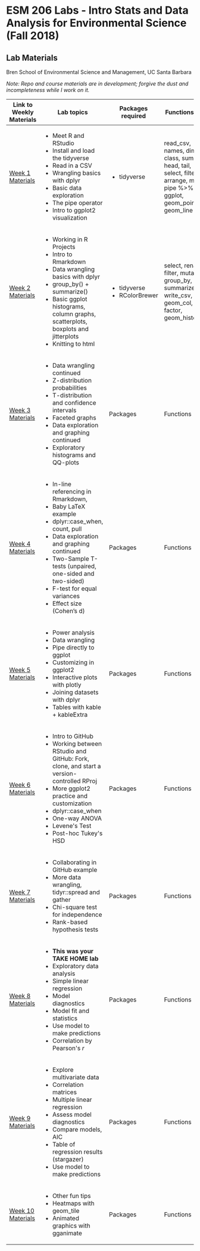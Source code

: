 # ESM 206 Labs - Intro Stats and Data Analysis for Environmental Science (Fall 2018)
## Lab Materials

Bren School of Environmental Science and Management, UC Santa Barbara 

*Note: Repo and course materials are in development; forgive the dust and incompleteness while I work on it.*

Link to Weekly Materials | Lab topics | Packages required | Functions used
-----|---------|--------------|----------
[Week 1 Materials](https://github.com/allisonhorst/esm-206-2018/tree/master/week_1) | <ul><li>Meet R and RStudio</li><li>Install and load the tidyverse</li><li>Read in a CSV</li><li>Wrangling basics with dplyr</li><li>Basic data exploration</li><li>The pipe operator</li><li>Intro to ggplot2 visualization</li></ul> | <ul><li>tidyverse</li></ul> | read_csv, names, dim, class, summary, head, tail, select, filter, arrange, mutate, pipe %>%, ggplot, geom_point, geom_line
[Week 2 Materials](https://github.com/allisonhorst/esm-206-2018/tree/master/week_2) | <ul><li>Working in R Projects</li><li>Intro to Rmarkdown</li><li>Data wrangling basics with dplyr</li><li>group_by() + summarize()</li><li>Basic ggplot histograms, column graphs, scatterplots, boxplots and jitterplots</li><li>Knitting to html</li></ul> | <ul><li>tidyverse</li><li>RColorBrewer</li></ul> | select, rename, filter, mutate, group_by, summarize, write_csv, geom_col, factor, geom_histogram
[Week 3 Materials](https://github.com/allisonhorst/esm-206-2018/tree/master/week_3) | <ul><li>Data wrangling continued</li><li>Z-distribution probabilities </li><li>T-distribution and confidence intervals</li><li>Faceted graphs</li><li>Data exploration and graphing continued</li><li>Exploratory histograms and QQ-plots</li></ul>  | Packages | Functions
[Week 4 Materials](https://github.com/allisonhorst/esm-206-2018/tree/master/week_4) | <ul><li>In-line referencing in Rmarkdown, </li><li>Baby LaTeX example</li><li>dplyr::case_when, count, pull</li><li>Data exploration and graphing continued</li><li>Two-Sample T-tests (unpaired, one-sided and two-sided)</li><li> F-test for equal variances</li><li>Effect size (Cohen’s d)</li></ul> | Packages | Functions
[Week 5 Materials](https://github.com/allisonhorst/esm-206-2018/tree/master/week_5) | <ul><li>Power analysis</li><li>Data wrangling</li><li>Pipe directly to ggplot</li><li>Customizing in ggplot2</li><li>Interactive plots with plotly</li><li>Joining datasets with dplyr</li><li>Tables with kable + kableExtra</li></ul> | Packages | Functions
[Week 6 Materials]() | <ul><li>Intro to GitHub</li><li>Working between RStudio and GitHub: Fork, clone, and start a version-controlled RProj</li><li>More ggplot2 practice and customization</li><li>dplyr::case_when</li><li>One-way ANOVA</li><li>Levene's Test</li><li>Post-hoc Tukey's HSD</li></ul> | Packages | Functions
[Week 7 Materials](https://github.com/allisonhorst/esm-206-2018/tree/master/week_7)|<ul><li>Collaborating in GitHub example</li><li>More data wrangling, tidyr::spread and gather</li><li>Chi-square test for independence</li><li>Rank-based hypothesis tests</li></ul> | Packages | Functions
[Week 8 Materials](https://github.com/allisonhorst/esm-206-2018/tree/master/week_8)|<ul><li>**This was your TAKE HOME lab**</li><li>Exploratory data analysis</li><li>Simple linear regression</li><li>Model diagnostics</li><li>Model fit and statistics</li><li>Use model to make predictions</li><li>Correlation by Pearson's *r*</li></ul> | Packages | Functions
[Week 9 Materials](https://github.com/allisonhorst/esm-206-2018/tree/master/week_9)|<ul><li>Explore multivariate data</li><li>Correlation matrices</li><li>Multiple linear regression</li><li>Assess model diagnostics</li><li>Compare models, AIC</li><li>Table of regression results (stargazer)</li><li>Use model to make predictions</li></ul> | Packages | Functions
[Week 10 Materials](https://github.com/allisonhorst/esm-206-2018/tree/master/week_10)|<ul><li>Other fun tips</li><li>Heatmaps with geom_tile</li><li>Animated graphics with gganimate</li></ul> | Packages | Functions
